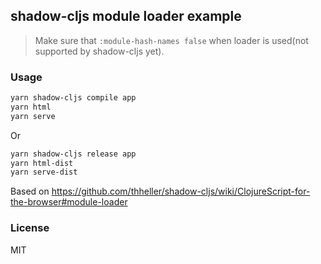 
shadow-cljs module loader example
---

> Make sure that `:module-hash-names false` when loader is used(not supported by shadow-cljs yet).

### Usage

```bash
yarn shadow-cljs compile app
yarn html
yarn serve
```

Or

```bash
yarn shadow-cljs release app
yarn html-dist
yarn serve-dist
```

Based on https://github.com/thheller/shadow-cljs/wiki/ClojureScript-for-the-browser#module-loader

### License

MIT
